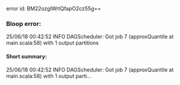 error id: BM22ozglWrtQfapO2cz55g==
### Bloop error:

25/06/18 00:42:52 INFO DAGScheduler: Got job 7 (approxQuantile at main.scala:58) with 1 output partitions
#### Short summary: 

25/06/18 00:42:52 INFO DAGScheduler: Got job 7 (approxQuantile at main.scala:58) with 1 output parti...
